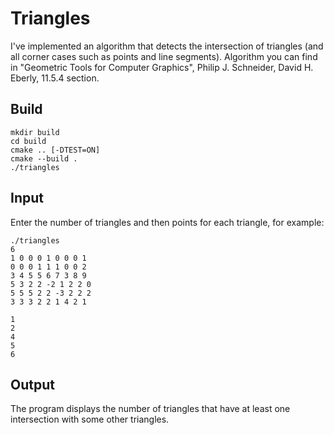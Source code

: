 # Triangles
I've implemented an algorithm that detects the intersection of triangles (and all corner cases such as points and line segments).
Algorithm you can find in "Geometric Tools for Computer Graphics", Philip J. Schneider, David H. Eberly, 11.5.4 section.
## Build
```
mkdir build
cd build
cmake .. [-DTEST=ON]
cmake --build .
./triangles
``` 
## Input
Enter the number of triangles and then points for each triangle, for example:
```
./triangles
6
1 0 0 0 1 0 0 0 1
0 0 0 1 1 1 0 0 2
3 4 5 5 6 7 3 8 9
5 3 2 2 -2 1 2 2 0
5 5 5 2 2 -3 2 2 2
3 3 3 2 2 1 4 2 1
```
```
1
2
4
5
6

```
## Output
The program displays the number of triangles that have at least one intersection with some other triangles.